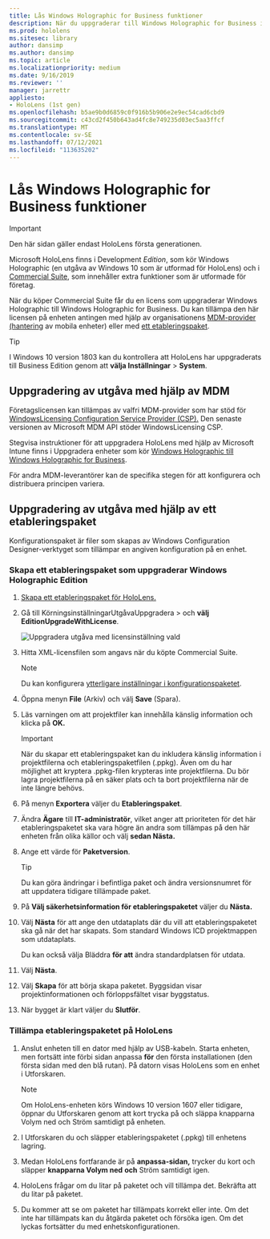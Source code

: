 ```yaml
---
title: Lås Windows Holographic for Business funktioner
description: När du uppgraderar till Windows Holographic for Business innehåller HoloLens extra funktioner som är utformade för företag.
ms.prod: hololens
ms.sitesec: library
author: dansimp
ms.author: dansimp
ms.topic: article
ms.localizationpriority: medium
ms.date: 9/16/2019
ms.reviewer: ''
manager: jarrettr
appliesto:
- HoloLens (1st gen)
ms.openlocfilehash: b5ae9b0d6859c0f916b5b906e2e9ec54cad6cbd9
ms.sourcegitcommit: c43cd2f450b643ad4fc8e749235d03ec5aa3ffcf
ms.translationtype: MT
ms.contentlocale: sv-SE
ms.lasthandoff: 07/12/2021
ms.locfileid: "113635202"
---
```

# <a name="unlock-windows-holographic-for-business-features"></a>Lås Windows Holographic for Business funktioner

> [!IMPORTANT]
> Den här sidan gäller endast HoloLens första generationen.

Microsoft HoloLens finns i Development *Edition*, som kör Windows Holographic (en utgåva av Windows 10 som är utformad för HoloLens) och i [Commercial Suite](hololens-commercial-features.md), som innehåller extra funktioner som är utformade för företag.

När du köper Commercial Suite får du en licens som uppgraderar Windows Holographic till Windows Holographic for Business. Du kan tillämpa den här licensen på enheten antingen med hjälp av organisationens [MDM-provider (hantering](#edition-upgrade-by-using-mdm) av mobila enheter) eller med [ett etableringspaket](#edition-upgrade-by-using-a-provisioning-package).

> [!TIP]
> I Windows 10 version 1803 kan du kontrollera att HoloLens har uppgraderats till Business Edition genom att **välja Inställningar**  >  **System**.

## <a name="edition-upgrade-by-using-mdm"></a>Uppgradering av utgåva med hjälp av MDM

Företagslicensen kan tillämpas av valfri MDM-provider som har stöd för [WindowsLicensing Configuration Service Provider (CSP).](https://msdn.microsoft.com/library/windows/hardware/dn904983.aspx) Den senaste versionen av Microsoft MDM API stöder WindowsLicensing CSP.

Stegvisa instruktioner för att uppgradera HoloLens med hjälp av Microsoft Intune finns i Uppgradera enheter som kör [Windows Holographic till Windows Holographic for Business](/intune/holographic-upgrade).

 För andra MDM-leverantörer kan de specifika stegen för att konfigurera och distribuera principen variera.

## <a name="edition-upgrade-by-using-a-provisioning-package"></a>Uppgradering av utgåva med hjälp av ett etableringspaket

Konfigurationspaket är filer som skapas av Windows Configuration Designer-verktyget som tillämpar en angiven konfiguration på en enhet.

### <a name="create-a-provisioning-package-that-upgrades-the-windows-holographic-edition"></a>Skapa ett etableringspaket som uppgraderar Windows Holographic Edition

1. [Skapa ett etableringspaket för HoloLens.](hololens-provisioning.md)
1. Gå till KörningsinställningarUtgåvaUppgradera   >  och **välj EditionUpgradeWithLicense**.

    ![Uppgradera utgåva med licensinställning vald](images/icd1.png)

1. Hitta XML-licensfilen som angavs när du köpte Commercial Suite.

    > [!NOTE]
    > Du kan konfigurera [ytterligare inställningar i konfigurationspaketet](hololens-provisioning.md).

1. Öppna menyn **File** (Arkiv) och välj **Save** (Spara). 

1. Läs varningen om att projektfiler kan innehålla känslig information och klicka på **OK.**

    > [!IMPORTANT]
    > När du skapar ett etableringspaket kan du inkludera känslig information i projektfilerna och etableringspaketfilen (.ppkg). Även om du har möjlighet att kryptera .ppkg-filen krypteras inte projektfilerna. Du bör lagra projektfilerna på en säker plats och ta bort projektfilerna när de inte längre behövs.

1. På menyn **Exportera** väljer du **Etableringspaket**.

1. Ändra **Ägare** till **IT-administratör**, vilket anger att prioriteten för det här etableringspaketet ska vara högre än andra som tillämpas på den här enheten från olika källor och välj **sedan Nästa.**

1. Ange ett värde för **Paketversion**.

    > [!TIP]
    > Du kan göra ändringar i befintliga paket och ändra versionsnumret för att uppdatera tidigare tillämpade paket.

1. På **Välj säkerhetsinformation för etableringspaketet** väljer du **Nästa.**

1. Välj **Nästa** för att ange den utdataplats där du vill att etableringspaketet ska gå när det har skapats. Som standard Windows ICD projektmappen som utdataplats.

    Du kan också välja Bläddra **för att** ändra standardplatsen för utdata.

1. Välj **Nästa**.

1. Välj **Skapa** för att börja skapa paketet. Byggsidan visar projektinformationen och förloppsfältet visar byggstatus.

1. När bygget är klart väljer du **Slutför**.

### <a name="apply-the-provisioning-package-to-hololens"></a>Tillämpa etableringspaketet på HoloLens

1. Anslut enheten till en dator med hjälp av USB-kabeln. Starta enheten, men fortsätt inte förbi sidan anpassa **för** den första installationen (den första sidan med den blå rutan). På datorn visas HoloLens som en enhet i Utforskaren.

    > [!NOTE]
    > Om HoloLens-enheten körs Windows 10 version 1607 eller tidigare, öppnar du Utforskaren genom att kort  trycka på  och släppa knapparna Volym ned och Ström samtidigt på enheten.

1. I Utforskaren du och släpper etableringspaketet (.ppkg) till enhetens lagring.

1. Medan HoloLens fortfarande är på **anpassa-sidan,** trycker du kort och släpper **knapparna Volym ned** **och** Ström samtidigt igen.

1. HoloLens frågar om du litar på paketet och vill tillämpa det. Bekräfta att du litar på paketet.

1. Du kommer att se om paketet har tillämpats korrekt eller inte. Om det inte har tillämpats kan du åtgärda paketet och försöka igen. Om det lyckas fortsätter du med enhetskonfigurationen.
